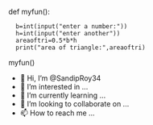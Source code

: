 def myfun():
      
      
      
      b=int(input("enter a number:"))
      h=int(input("enter another"))
      areaoftri=0.5*b*h
      print("area of triangle:",areaoftri)
      
myfun()





- 👋 Hi, I’m @SandipRoy34
- 👀 I’m interested in ...
- 🌱 I’m currently learning ...
- 💞️ I’m looking to collaborate on ...
- 📫 How to reach me ...

<!---
SandipRoy34/SandipRoy34 is a ✨ special ✨ repository because its `README.md` (this file) appears on your GitHub profile.
You can click the Preview link to take a look at your changes.
--->
